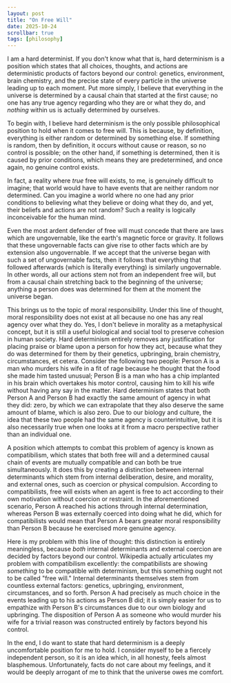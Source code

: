 ```yaml
---
layout: post
title: "On Free Will"
date: 2025-10-24
scrollbar: true
tags: [philosophy]
---
```

I am a hard determinist. If you don't know what that is, hard determinism is a position which states that all choices, thoughts, and actions are deterministic products of factors beyond our control: genetics, environment, brain chemistry, and the precise state of every particle in the universe leading up to each moment. Put more simply, I believe that everything in the universe is determined by a causal chain that started at the first cause; no one has any true agency regarding who they are or what they do, and *nothing* within us is actually determined by ourselves.

To begin with, I believe hard determinism is the only possible philosophical position to hold when it comes to free will. This is because, by definition, everything is either random or determined by something else. If something is random, then by definition, it occurs without cause or reason, so no control is possible; on the other hand, if something is determined, then it is caused by prior conditions, which means they are predetermined, and once again, no genuine control exists. 

In fact, a reality where *true* free will exists, to me, is genuinely difficult to imagine; that world would have to have events that are neither random nor determined. Can you imagine a world where no one had any prior conditions to believing what they believe or doing what they do, and yet, their beliefs and actions are not random? Such a reality is logically inconceivable for the human mind.

Even the most ardent defender of free will must concede that there are laws which are ungovernable, like the earth's magnetic force or gravity. It follows that these ungovernable facts can give rise to other facts which are by extension also ungovernable.
If we accept that the universe began with such a set of ungovernable facts, then it follows that everything that followed afterwards (which is literally everything) is similarly ungovernable. In other words, all our actions stem not from an independent free will, but from a causal chain stretching back to the beginning of the universe; anything a person does was determined for them at the moment the universe began.

This brings us to the topic of moral responsibility. Under this line of thought, moral responsibility does not exist at all because no one has any real agency over what they do. Yes, I don't believe in morality as a metaphysical concept, but it is still a useful biological and social tool to preserve cohesion in human society. Hard determinism entirely removes any justification for placing praise or blame upon a person for how they act, because what they do was determined for them by their genetics, upbringing, brain chemistry, circumstances, et cetera. Consider the following two people: Person A is a man who murders his wife in a fit of rage because he thought that the food she made him tasted unusual; Person B is a man who has a chip implanted in his brain which overtakes his motor control, causing him to kill his wife without having any say in the matter. Hard determinism states that both Person A and Person B had exactly the same amount of agency in what they did: zero, by which we can extrapolate that they also deserve the same amount of blame, which is also zero. Due to our biology and culture, the idea that these two people had the same agency is counterintuitive, but it is also necessarily true when one looks at it from a macro perspective rather than an individual one.

A position which attempts to combat this problem of agency is known as compatibilism, which states that both free will and a determined causal chain of events are mutually compatible and can both be true simultaneously. It does this by creating a distinction between internal determinants which stem from internal deliberation, desire, and morality, and external ones, such as coercion or physical compulsion. According to compatibilists, free will exists when an agent is free to act according to their own motivation without coercion or restraint. In the aforementioned scenario, Person A reached his actions through internal determination, whereas Person B was externally coerced into doing what he did, which for compatibilists would mean that Person A bears greater moral responsibility than Person B because he exercised more genuine agency.

Here is my problem with this line of thought: this distinction is entirely meaningless, because *both* internal determinants and external coercion are decided by factors beyond our control. Wikipedia actually articulates my problem with compatibilism excellently: the compatibilists are showing *something* to be compatible with determinism, but this something ought not to be called "free will." Internal determinants themselves stem from countless external factors: genetics, upbringing, environment, circumstances, and so forth. Person A had precisely as much choice in the events leading up to his actions as Person B did; it is simply easier for us to empathize with Person B's circumstances due to our own biology and upbringing. The disposition of Person A as someone who would murder his wife for a trivial reason was constructed entirely by factors beyond his control.

In the end, I do want to state that hard determinism is a deeply uncomfortable position for me to hold. I consider myself to be a fiercely independent person, so it is an idea which, in all honesty, feels almost blasphemous. Unfortunately, facts do not care about my feelings, and it would be deeply arrogant of me to think that the universe owes me comfort.